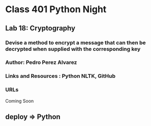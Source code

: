 # Class 401 Python Night

## Lab 18: Cryptography

### Devise a method to encrypt a message that can then be decrypted when supplied with the corresponding key

### Author: Pedro Perez Alvarez



### Links and Resources : Python NLTK, GitHub

### URLs

Coming Soon

## deploy => Python